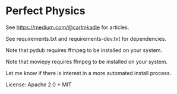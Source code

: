 Perfect Physics
================

See https://medium.com/@carlmkadie for articles.
  
See requirements.txt and requirements-dev.txt for dependencies.

Note that pydub requires ffmpeg to be installed on your system.

Note that moviepy requires ffmpeg to be installed on your system.

Let me know if there is interest in a more automated install process.

 License: Apache 2.0 + MIT